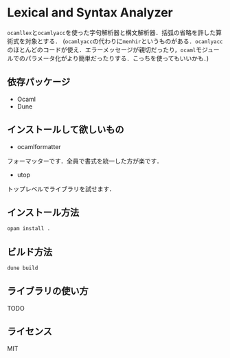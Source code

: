 # Lexical and Syntax Analyzer

`ocamllex`と`ocamlyacc`を使った字句解析器と構文解析器．括弧の省略を許した算術式を対象とする．
(`ocamlyacc`の代わりに`menhir`というものがある．`ocamlyacc`のほとんどのコードが使え．エラーメッセージが親切だったり，`ocaml`モジュールでのパラメータ化がより簡単だったりする．こっちを使ってもいいかも．)

## 依存パッケージ
- Ocaml
- Dune
<!-- - Menhir -->

## インストールして欲しいもの
- ocamlformatter

フォーマッターです．全員で書式を統一した方が楽です．
- utop

トップレベルでライブラリを試せます．

## インストール方法
```sh
opam install .
```

## ビルド方法
```sh
dune build
```
## ライブラリの使い方
TODO

## ライセンス
MIT



